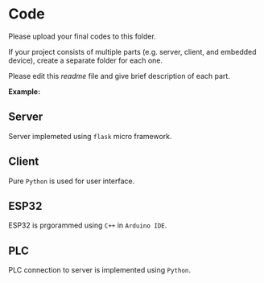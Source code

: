 
# Code

Please upload your final codes to this folder.

If your project consists of multiple parts (e.g. server, client, and embedded device), create a separate folder for each one.


Please edit this *readme* file and give brief description of each part.

**Example:**

## Server
Server implemeted using `flask` micro framework.

## Client
Pure `Python` is used for user interface.

## ESP32
ESP32 is prgorammed using `C++` in `Arduino IDE`. 

## PLC
PLC connection to server is implemented using `Python`.
